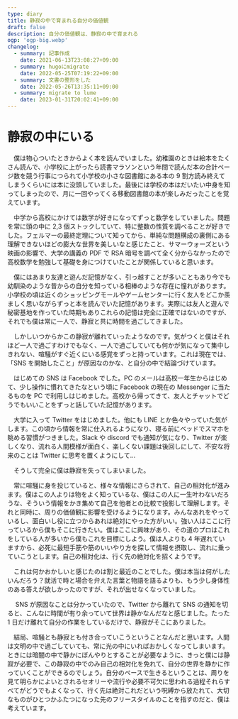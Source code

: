 ```yaml
---
type: diary
title: 静寂の中で育まれる自分の価値観
draft: false
description: 自分の価値観は、静寂の中で育まれる
ogp: 'ogp-big.webp'
changelog:
  - summary: 記事作成
    date: 2021-06-13T23:08:27+09:00
  - summary: hugoにmigrate
    date: 2022-05-25T07:19:22+09:00
  - summary: 文書の整形をした
    date: 2022-05-26T13:35:11+09:00
  - summary: migrate to lume
    date: 2023-01-31T20:02:41+09:00
---
```


# 静寂の中にいる

　僕は物心ついたときからよく本を読んでいました。幼稚園のときは絵本をたくさん読んで、小学校に上がったら読書マラソンという年間で読んだ本の合計ページ数を競う行事につられて小学校の小さな図書館にある本の 9 割方読み終えてしまうくらいには本に没頭していました。最後には学校の本はだいたい中身を知ってしまったので、月に一回やってくる移動図書館の本が楽しみだったことを覚えています。

　中学から高校にかけては数学が好きになってずっと数学をしていました。問題を常に頭の中に 2,3 個ストックしていて、特に整数の性質を調べることが好きでした。フェルマーの最終定理について知ってから、単純な問題構成の裏側にある理解できないほどの膨大な世界を美しいなと感じたこと、サマーウォーズという映画の影響で、大学の講義の PDF で RSA 暗号を調べて全く分からなかったので高校数学を勉強して基礎を身につけていたことが関係していると思います。

　僕にはあまり友達と遊んだ記憶がなく、引っ越すことが多いこともあり今でも幼馴染のような昔からの自分を知っている相棒のような存在に憧れがあります。小学校の頃は近くのショッピングモールやゲームセンターに行く友人をどこか羨ましく思いながらずっと本を読んでいた記憶があります。実際には友人と遊んで秘密基地を作っていた時期もありこれらの記憶は完全に正確ではないのですが、それでも僕は常に一人で、静寂と共に時間を過ごしてきました。

　しかしいつからかこの静寂が離れていったようなのです。気がつくと僕はそれほど一人で過ごすわけでもなく、一人で過ごしていても何かが気になって集中しきれない、喧騒がすぐ近くにいる感覚をずっと持っています。これは現在では、「SNS を開始したこと」が原因なのかな、と自分の中で結論づけています。

　はじめての SNS は Facebook でした。PC のメールは高校一年生からはじめて、少し操作に慣れてきたなという頃に Facebook の現在の Messenger に当たるものを PC で利用しはじめました。高校から帰ってきて、友人とチャットでどうでもいいことをずっと話していた記憶があります。

　大学に入って Twitter をはじめました。他にも LINE とか色々やっていた気がします。この頃から情報を常に仕入れるようになり、寝る前にベッドでスマホを眺める習慣がつきました。Slack や discord でも通知が気になり、Twitter が楽しくなり、流れる人間模様が面白く、楽しくない課題は後回しにして、不安な将来のことは Twitter に思考を置くようにして...

　そうして完全に僕は静寂を失ってしまいました。

　常に喧騒に身を投じていると、様々な情報にさらされて、自己の相対化が進みます。僕はこの人よりは物をよく知っているな、僕はこの人に一生叶わないだろうな、そういう情報をかき集めて自己を他者との比較で投影して理解します。それと同時に、周りの価値観に影響を受けるようになります。みんなあれをやっているし、面白いし役に立つからあれは絶対にやった方がいい。強い人はここに行っているから僕もそこに行きたい。僕はここに興味があり、その道のプロはこれをしている人が多いから僕もこれを目標にしよう。僕は人よりも 4 年遅れていますから、必死に最短手筋や筋のいいやり方を探して情報を摂取し、流れに乗っていこうとします。自己の相対化は、行く先の絶対化を招くようです。

　これは何かおかしいと感じたのは割と最近のことでした。僕は本当は何がしたいんだろう？就活で時と場合を弁えた言葉と物語を語るよりも、もう少し身体性のある答えが欲しかったのですが、それが出せなくなっていました。

　 SNS が原因なことは分かっていたので、Twitter から離れて SNS の通知を切ると、こんなに時間が有り余っていて世界は静かなんだなと感じました。たった 1 日だけ離れて自分の作業をしているだけで、静寂がそこにありました。

　結局、喧騒とも静寂とも付き合っていこうということなんだと思います。人間は文明の中で過ごしていても、常に光の中にいればおかしくなってしまいます。ときには暗闇の中で静かにぼんやりとすることが必要なように、きっと僕には静寂が必要で、この静寂の中でのみ自己の相対化を免れて、自分の世界を静かに作っていくことができるのでしょう。自分のペースで生きるということは、周りを見て明らかによいとされるセオリーや流行や必要不可欠に思われる過程それらすべてがどうでもよくなって、行く先は絶対これだという呪縛から放たれて、大切なものがひとつかふたつになった先のフリースタイルのことを指すのだと、僕は考えています。
